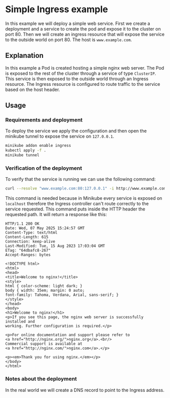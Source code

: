 # Simple Ingress example
In this example we will deploy a simple web service. First we create a deployment and a service to create the pod and expose it to the cluster on port 80.
Then we will create an ingress resource that will expose the service to the outside world on port 80. The host is ```www.example.com```.

## Explanation
In this example a Pod is created hosting a simple nginx web server. The Pod is exposed to the rest of the cluster through a service of type ```ClusterIP```. This service is then exposed to the outside world through an Ingress resource. The Ingress resource is configured to route traffic to the service based on the host header.

## Usage

### Requirements and deployment
To deploy the service we apply the configuration and then open the minikube tunnel to expose the service on ```127.0.0.1```.
```bash
minikube addon enable ingress
kubectl apply -f .
minikube tunnel
```

### Verification of the deployment
To verify that the service is running we can use the following command:
```bash
curl --resolve "www.example.com:80:127.0.0.1" -i http://www.example.com
```
This command is needed because in Minikube every service is exposed on ```localhost``` therefore the Ingress controller can't route correctly to the service requested. This command puts inside the HTTP header the requested path.
It will return a response like this:
```
HTTP/1.1 200 OK
Date: Wed, 07 May 2025 15:24:57 GMT
Content-Type: text/html
Content-Length: 615
Connection: keep-alive
Last-Modified: Tue, 15 Aug 2023 17:03:04 GMT
ETag: "64dbafc8-267"
Accept-Ranges: bytes

<!DOCTYPE html>
<html>
<head>
<title>Welcome to nginx!</title>
<style>
html { color-scheme: light dark; }
body { width: 35em; margin: 0 auto;
font-family: Tahoma, Verdana, Arial, sans-serif; }
</style>
</head>
<body>
<h1>Welcome to nginx!</h1>
<p>If you see this page, the nginx web server is successfully installed and
working. Further configuration is required.</p>

<p>For online documentation and support please refer to
<a href="http://nginx.org/">nginx.org</a>.<br/>
Commercial support is available at
<a href="http://nginx.com/">nginx.com</a>.</p>

<p><em>Thank you for using nginx.</em></p>
</body>
</html>
```

### Notes about the deployment
In the real world we will create a DNS record to point to the Ingress address. 